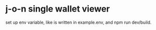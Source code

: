 # j-o-n single wallet viewer

set up env variable, like is written in example.env, and npm run dev/build.